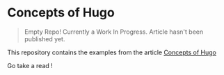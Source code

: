 # Concepts of Hugo

> Empty Repo! Currently a Work In Progress. Article hasn't been published yet.

This repository contains the examples from the article 
[Concepts of Hugo](https://acanalis.github.io/post/concepts-of-hugo)

Go take a read !

